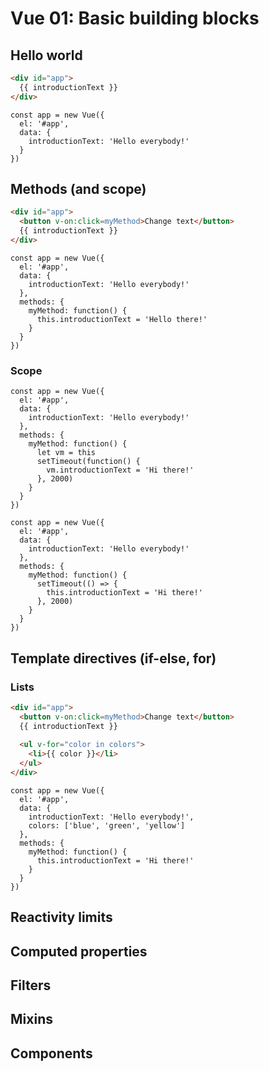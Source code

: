 # Vue 01: Basic building blocks

## Hello world

```HTML
<div id="app">
  {{ introductionText }}
</div>
```

```JS
const app = new Vue({
  el: '#app',
  data: {
    introductionText: 'Hello everybody!'
  }
})
```

## Methods (and scope)

```HTML
<div id="app">
  <button v-on:click=myMethod>Change text</button>
  {{ introductionText }} 
</div>
```

```JS
const app = new Vue({
  el: '#app',
  data: {
    introductionText: 'Hello everybody!'
  },
  methods: {
    myMethod: function() {
      this.introductionText = 'Hello there!'
    }
  }
})
```

### Scope

```JS
const app = new Vue({
  el: '#app',
  data: {
    introductionText: 'Hello everybody!'
  },
  methods: {
    myMethod: function() {
      let vm = this
      setTimeout(function() {
        vm.introductionText = 'Hi there!'
      }, 2000)
    }
  }
})
```

```JS
const app = new Vue({
  el: '#app',
  data: {
    introductionText: 'Hello everybody!'
  },
  methods: {
    myMethod: function() {
      setTimeout(() => {
        this.introductionText = 'Hi there!'
      }, 2000)
    }
  }
})
```

## Template directives (if-else, for)

### Lists

```HTML
<div id="app">
  <button v-on:click=myMethod>Change text</button>
  {{ introductionText }} 
  
  <ul v-for="color in colors">
    <li>{{ color }}</li>
  </ul>
</div>
```
```JS
const app = new Vue({
  el: '#app',
  data: {
    introductionText: 'Hello everybody!',
    colors: ['blue', 'green', 'yellow']
  },
  methods: {
    myMethod: function() {
      this.introductionText = 'Hi there!'
    }
  }
})
```


## Reactivity limits

## Computed properties

## Filters

## Mixins

## Components
